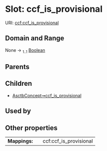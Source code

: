 
# Slot: ccf_is_provisional




URI: [ccf:ccf_is_provisional](http://purl.org/ccf/ccf_is_provisional)


## Domain and Range

None &#8594;  <sub>1..1</sub> [Boolean](types/Boolean.md)

## Parents


## Children

 *  [AsctbConcept➞ccf_is_provisional](AsctbConcept_ccf_is_provisional.md)

## Used by


## Other properties

|  |  |  |
| --- | --- | --- |
| **Mappings:** | | ccf:ccf_is_provisional |

